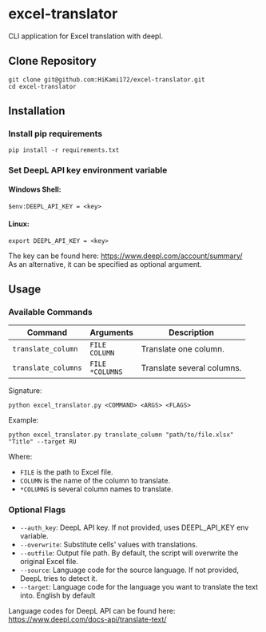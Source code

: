 # excel-translator
CLI application for Excel translation with deepl.
## Clone Repository
```shell
git clone git@github.com:HiKami172/excel-translator.git
cd excel-translator
```
## Installation
### Install pip requirements
```shell
pip install -r requirements.txt
```
### Set DeepL API key environment variable
#### Windows Shell:
```shell
$env:DEEPL_API_KEY = <key>
```
#### Linux:
```shell
export DEEPL_API_KEY = <key>
```
The key can be found here: https://www.deepl.com/account/summary/ \
As an alternative, it can be specified as optional argument.
## Usage
### Available Commands
| Command             | Arguments             | Description                |
|---------------------|-----------------------|----------------------------|
| `translate_column`  | `FILE`<br/>`COLUMN`   | Translate one column.      |
| `translate_columns` | `FILE`<br/>`*COLUMNS` | Translate several columns. |


Signature:
```shell
python excel_translator.py <COMMAND> <ARGS> <FLAGS>
```
Example:
```shell
python excel_translator.py translate_column "path/to/file.xlsx" "Title" --target RU 
```
Where:
- `FILE` is the path to Excel file.
- `COLUMN` is the name of the column to translate.
- `*COLUMNS` is several column names to translate.

### Optional Flags

- `--auth_key`: DeepL API key. If not provided, uses DEEPL_API_KEY env variable.
- `--overwrite`: Substitute cells' values with translations. 
- `--outfile`: Output file path. By default, the script will overwrite the original Excel file.
- `--source`: Language code for the source language. If not provided, DeepL tries to detect it.
- `--target`: Language code for the language you want to translate the text into. English by default

Language codes for DeepL API can be found here: https://www.deepl.com/docs-api/translate-text/